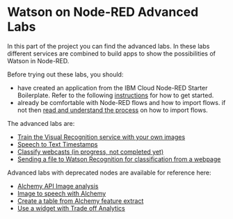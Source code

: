 # Watson on Node-RED Advanced Labs

In this part of the project you can find the advanced labs. In these labs different services are combined to build apps to show the possibilities of Watson in Node-RED.

Before trying out these labs, you should:
- have created an application from the IBM Cloud Node-RED Starter Boilerplate. Refer to the following [instructions](/introduction_to_node_red/README.md) for how to get started.
- already be comfortable with Node-RED flows and how to import flows. if not then [read and understand the process](/introduction_to_node_red/README.md) on how to import flows.

The advanced labs are:
- [Train the Visual Recognition service with your own images](visual_recognition_training/README.md)
- [Speech to Text Timestamps](speech_to_text_timestamps/README.md)
- [Classify webcasts (in progress, not completed yet)](webcast_classifier/README.md)
- [Sending a file to Watson Recognition for classification from a webpage](visual_recognition_file_send/README.md)

Advanced labs with deprecated nodes are available for reference here:
- [Alchemy API Image analysis](deprecated_nodes/alchemy_image_analysis_thumbs/README.md)
- [Image to speech with Alchemy](deprecated_nodes/alchemy_image_to_speech/README.md)
- [Create a table from Alchemy feature extract](deprecated_nodes/alchemy_output_table/README.md)
- [Use a widget with Trade off Analytics](deprecated_nodes/tradeoff_analytics_widget/README.md)
